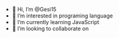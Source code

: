 - 👋 Hi, I’m @Gesi15
- 👀 I’m interested in programing language
- 🌱 I’m currently learning JavaScript
- 💞️ I’m looking to collaborate on 

